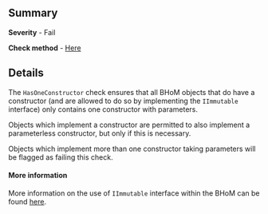 ## Summary

**Severity** - Fail

**Check method** - [Here](https://github.com/BHoM/Test_Toolkit/blob/master/CodeComplianceTest_Engine/Query/Checks/HasOneConstructor.cs)

## Details

The `HasOneConstructor` check ensures that all BHoM objects that do have a constructor (and are allowed to do so by implementing the `IImmutable` interface) only contains one constructor with parameters.

Objects which implement a constructor are permitted to also implement a parameterless constructor, but only if this is necessary.

Objects which implement more than one constructor taking parameters will be flagged as failing this check.

#### More information

More information on the use of `IImmutable` interface within the BHoM can be found [here](/The-IImmutable-interface).